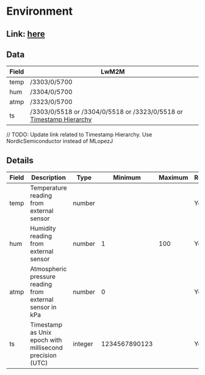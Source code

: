 # Environment

## Link: [here](https://github.com/NordicSemiconductor/asset-tracker-cloud-docs/blob/saga/docs/cloud-protocol/Reported.ts)

## Data

| Field | LwM2M                                                                                                    |
| ----- | -------------------------------------------------------------------------------------------------------- |
| temp  | /3303/0/5700                                                                                             |
| hum   | /3304/0/5700                                                                                             |
| atmp  | /3323/0/5700                                                                                             |
| ts    | /3303/0/5518 or /3304/0/5518 or /3323/0/5518 or [Timestamp Hierarchy](../adr/007-timestamp-hierarchy.md) |

// TODO: Update link related to Timestamp Hierarchy. Use NordicSemiconductor
instead of MLopezJ

## Details

| Field | Description                                              | Type    | Minimum       | Maximum | Required |
| ----- | -------------------------------------------------------- | ------- | ------------- | ------- | -------- |
| temp  | Temperature reading from external sensor                 | number  |               |         | Yes      |
| hum   | Humidity reading from external sensor                    | number  | 1             | 100     | Yes      |
| atmp  | Atmospheric pressure reading from external sensor in kPa | number  | 0             |         | Yes      |
| ts    | Timestamp as Unix epoch with millisecond precision (UTC) | integer | 1234567890123 |         | Yes      |
